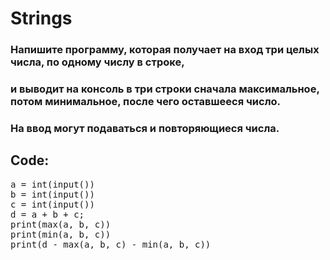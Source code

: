 # Strings

### Напишите программу, которая получает на вход три целых числа, по одному числу в строке, 
### и выводит на консоль в три строки сначала максимальное, потом минимальное, после чего оставшееся число.
### На ввод могут подаваться и повторяющиеся числа.

## Code:

<pre>
a = int(input())
b = int(input())
c = int(input())
d = a + b + c;
print(max(a, b, c))
print(min(a, b, c))
print(d - max(a, b, c) - min(a, b, c))
